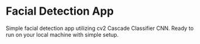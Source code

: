 # Facial Detection App

Simple facial detection app utilizing cv2 Cascade Classifier CNN. Ready to run on your local machine with simple setup.
